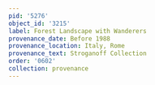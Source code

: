 ```yaml
---
pid: '5276'
object_id: '3215'
label: Forest Landscape with Wanderers
provenance_date: Before 1988
provenance_location: Italy, Rome
provenance_text: Stroganoff Collection
order: '0602'
collection: provenance
---
```

